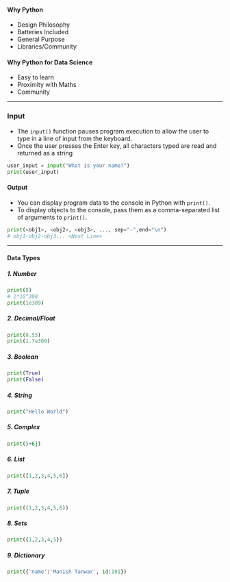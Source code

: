 
#### Why Python
- Design Philosophy
- Batteries Included 
- General Purpose
- Libraries/Community

#### Why Python for Data Science
- Easy to learn
- Proximity with Maths
- Community

<hr>

### Input
- The `input()` function pauses program execution to allow the user to type in a line of input from the keyboard. 
- Once the user presses the Enter key, all characters typed are read and returned as a string
``` python
user_input = input("What is your name?")
print(user_input)
```

#### Output
- You can display program data to the console in Python with `print()`.
- To display objects to the console, pass them as a comma-separated list of arguments to `print()`.
``` python
print(<obj1>, <obj2>, <obj3>, ..., sep="-",end="\n")
# obj1-obj2-obj3... <Next Line>
```


<hr>

#### Data Types

##### 1. Number
``` python
print(8)
# 1*10^308
print(1e309)
```

##### 2. Decimal/Float
``` python
print(8.55)
print(1.7e309)
```

##### 3. Boolean
``` python
print(True)
print(False)
```

##### 4. String
``` python
print("Hello World")
```

##### 5. Complex
``` python
print(5+6j)
```

##### 6. List
``` python
print([1,2,3,4,5,6])
```

##### 7. Tuple
``` python
print((1,2,3,4,5,6))
```

##### 8. Sets
``` python
print({1,2,3,4,5})
```

##### 9. Dictionary
``` python
print({'name':'Manish Tanwar', id:101})
```






